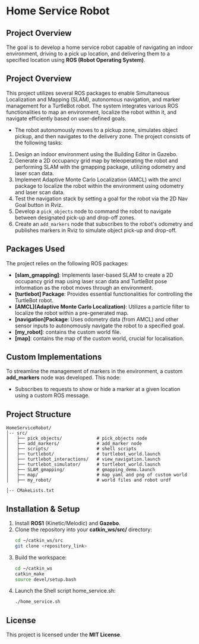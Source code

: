 # Home Service Robot

## Project Overview
The goal is to develop a home service robot capable of navigating an indoor environment, driving to a pick up location, and delivering them to a specified location using **ROS (Robot Operating System)**.

## Project Overview
This project utilizes several ROS packages to enable Simultaneous Localization and Mapping (SLAM), autonomous navigation, and marker management for a TurtleBot robot. The system integrates various ROS functionalities to map an environment, localize the robot within it, and navigate efficiently based on user-defined goals.
- The robot autonomously moves to a pickup zone, simulates object pickup, and then navigates to the delivery zone.
The project consists of the following tasks:  

1. Design an indoor environment using the Building Editor in Gazebo.  
2. Generate a 2D occupancy grid map by teleoperating the robot and performing SLAM with the gmapping package, utilizing odometry and laser scan data.  
3. Implement Adaptive Monte Carlo Localization (AMCL) with the amcl package to localize the robot within the environment using odometry and laser scan data.  
4. Test the navigation stack by setting a goal for the robot via the 2D Nav Goal button in Rviz.  
5. Develop a `pick_objects` node to command the robot to navigate between designated pick-up and drop-off zones.  
6. Create an `add_markers` node that subscribes to the robot's odometry and publishes markers in Rviz to simulate object pick-up and drop-off.

## Packages Used
The project relies on the following ROS packages:

- **[slam_gmapping]**: Implements laser-based SLAM to create a 2D occupancy grid map using laser scan data and TurtleBot pose information as the robot moves through an environment.
- **[turtlebot] Package**: Provides essential functionalities for controlling the TurtleBot robot.
- **[AMCL](Adaptive Monte Carlo Localization)**: Utilizes a particle filter to localize the robot within a pre-generated map.
- **[navigation]Package**: Uses odometry data (from AMCL) and other sensor inputs to autonomously navigate the robot to a specified goal.
- **[my_robot]**: contains the custom world file.
- **[map]**: contains the map of the custom world, crucial for localisation.


## Custom Implementations
To streamline the management of markers in the environment, a custom **add_markers** node was developed. This node:

- Subscribes to requests to show or hide a marker at a given location using a custom ROS message.




## Project Structure
```
HomeServiceRobot/
│-- src/
│   ├── pick_objects/             # pick_objects node
│   ├── add_markers/              # add_marker node
│   ├── scripts/                  # shell scripts
│   ├── turtlebot/                # turtlebot_world.launch 
│   ├── turtlebot_interactions/   # view_navigation.launch 
│   ├── turtlebot_simulator/      # turtlebot_world.launch 
│   ├── SLAM_gmapping/            # gmapping_demo.launch
│   ├── map/                      # map yaml and png of custom world 
│   ├── my_robot/                 # world files and robot urdf

│-- CMakeLists.txt

```

## Installation & Setup
1. Install **ROS1** (Kinetic/Melodic) and **Gazebo**.
2. Clone the repository into your **catkin_ws/src/** directory:
   ```sh
   cd ~/catkin_ws/src
   git clone <repository_link>
   ```
3. Build the workspace:
   ```sh
   cd ~/catkin_ws
   catkin_make
   source devel/setup.bash
   ```
4. Launch the Shell script home_service.sh:
   ```sh
   ./home_service.sh
   ```



## License
This project is licensed under the **MIT License**.



